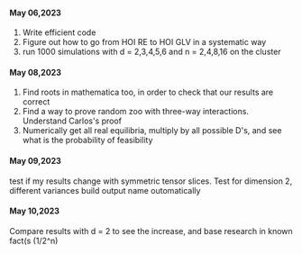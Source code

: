 #### May 06,2023

1. Write efficient code
2. Figure out how to go from HOI RE to HOI GLV in a systematic way
3. run 1000 simulations with d = 2,3,4,5,6 and n = 2,4,8,16 on the cluster

#### May 08,2023

1. Find roots in mathematica too, in order to check that our results are correct
2. Find a way to prove random zoo with three-way interactions. Understand Carlos's proof
3. Numerically get all real equilibria, multiply by all possible D's, and see what is the probability of feasibility

#### May 09,2023

test if my results change with symmetric tensor slices.
Test for dimension 2, different variances
build output name outomatically

#### May 10,2023

Compare results with d = 2 to see the increase, and base research in known fact(s (1/2^n)
